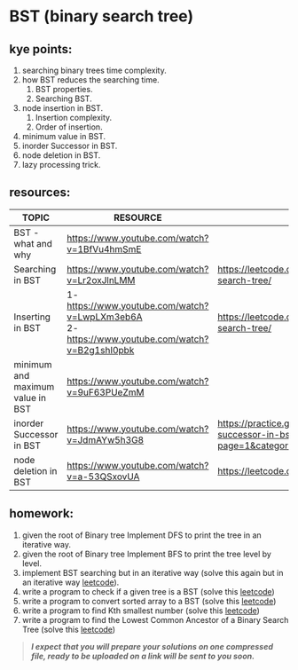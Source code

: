# BST (binary search tree)
## kye points:
1. searching binary trees time complexity.
2. how BST reduces the searching time.
	1. BST properties.
	2. Searching BST.
3. node insertion in BST.
	1. Insertion complexity.
	2. Order of insertion.
4. minimum value in BST.
5. inorder Successor in BST.
6. node deletion in BST.
7. lazy processing trick.

## resources:



| TOPIC       | RESOURCE    | PRACTICE |
| ----------- | ----------- |---------------|
| BST - what and why| https://www.youtube.com/watch?v=1BfVu4hmSmE | 
| Searching in BST   | https://www.youtube.com/watch?v=Lr2oxJlnLMM |https://leetcode.com/problems/search-in-a-binary-search-tree/ |
| Inserting in BST   | 1- https://www.youtube.com/watch?v=LwpLXm3eb6A  <br> 2- https://www.youtube.com/watch?v=B2g1shI0pbk|https://leetcode.com/problems/insert-into-a-binary-search-tree/ |
|minimum and maximum value in BST|https://www.youtube.com/watch?v=9uF63PUeZmM||
|inorder Successor in BST|https://www.youtube.com/watch?v=JdmAYw5h3G8|https://practice.geeksforgeeks.org/problems/inorder-successor-in-bst/1?page=1&category[]=Binary%20Search%20Tree&sortBy|
|node deletion in BST|https://www.youtube.com/watch?v=a-53QSxovUA|https://leetcode.com/problems/delete-node-in-a-bst/|


## homework:
1. given the root of Binary tree Implement DFS to print the tree in an iterative way.
2. given the root of Binary tree Implement BFS to print the tree level by level.
3. implement BST searching but in an iterative way (solve this again but in an iterative way [leetcode](https://leetcode.com/problems/search-in-a-binary-search-tree/)).
4. write a program to check if a given tree is a BST (solve this [leetcode](https://leetcode.com/problems/validate-binary-search-tree/description/))
5. write a program to convert sorted array to a BST (solve this [leetcode](https://leetcode.com/problems/convert-sorted-array-to-binary-search-tree/description/))
6. write a program to find Kth smallest number (solve this [leetcode](https://leetcode.com/problems/kth-smallest-element-in-a-bst/description/))
7. write a program to find the Lowest Common Ancestor of a Binary Search Tree (solve this [leetcode](https://leetcode.com/problems/lowest-common-ancestor-of-a-binary-search-tree/description/))


>___I expect that you will prepare your solutions on one compressed file, ready to be uploaded on a link will be sent to you soon.___

